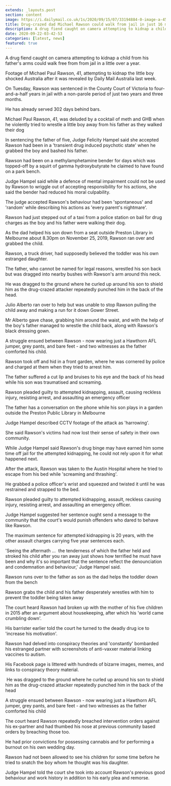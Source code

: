 ```yaml
---
extends: _layouts.post
section: content
image: https://i.dailymail.co.uk/1s/2020/09/15/07/33194884-0-image-a-45_1600152513937.jpg 
title: Drug-crazed dad Michael Rawson could walk from jail in just 16 months 
description: A drug fiend caught on camera attempting to kidnap a child from his fathers arms will likely walk from from jail in just 16 months.  
date: 2020-09-22-03-42-53 
categories: [latest, news] 
featured: true 
--- 
```

A drug fiend caught on camera attempting to kidnap a child from his father's arms could walk free from from jail in a little over a year. 

Footage of Michael Paul Rawson, 41, attempting to kidnap the little boy shocked Australia after it was revealed by Daily Mail Australia last week. 

On Tuesday, Rawson was sentenced in the County Court of Victoria to four-and-a-half years in jail with a non-parole period of just two years and three months.  

He has already served 302 days behind bars. 

Michael Paul Rawson, 41, was deluded by a cocktail of meth and GHB when he violently tried to wrestle a little boy away from his father as they walked their dog

In sentencing the father of five, Judge Felicity Hampel said she accepted Rawson had been in a 'transient drug induced psychotic state' when he grabbed the boy and bashed his father. 

Rawson had been on a methylamphetamine bender for days which was topped-off by a squirt of gamma hydroxybutyrate he claimed to have found on a park bench. 

Judge Hampel said while a defence of mental impairment could not be used by Rawson to wriggle out of accepting responsibility for his actions, she said the bender had reduced his moral culpability. 

The judge accepted Rawson's behaviour had been 'spontaneous' and 'random' while describing his actions as 'every parent's nightmare'. 

Rawson had just stepped out of a taxi from a police station on bail for drug charges as the boy and his father were walking their dog.

As the dad helped his son down from a seat outside Preston Library in Melbourne about 8.30pm on November 25, 2019, Rawson ran over and grabbed the child.

Rawson, a truck driver, had supposedly believed the toddler was his own estranged daughter.

The father, who cannot be named for legal reasons, wrestled his son back but was dragged into nearby bushes with Rawson's arm around this neck.

He was dragged to the ground where he curled up around his son to shield him as the drug-crazed attacker repeatedly punched him in the back of the head. 

Julio Alberto ran over to help but was unable to stop Rawson pulling the child away and making a run for it down Gower Street.

Mr Alberto gave chase, grabbing him around the waist, and with the help of the boy's father managed to wrestle the child back, along with Rawson's black dressing gown.

A struggle ensued between Rawson - now wearing just a Hawthorn AFL jumper, grey pants, and bare feet - and two witnesses as the father comforted his child. 

Rawson took off and hid in a front garden, where he was cornered by police and charged at them when they tried to arrest him.

The father suffered a cut lip and bruises to his eye and the back of his head while his son was traumatised and screaming.

Rawson pleaded guilty to attempted kidnapping, assault, causing reckless injury, resisting arrest, and assaulting an emergency officer

The father has a conversation on the phone while his son plays in a garden outside the Preston Public Library in Melbourne

Judge Hampel described CCTV footage of the attack as 'harrowing'. 

She said Rawson's victims had now lost their sense of safety in their own community. 

While Judge Hampel said Rawson's drug binge may have earned him some time off jail for the attempted kidnapping, he could not rely upon it for what happened next.  

After the attack, Rawson was taken to the Austin Hospital where he tried to escape from his bed while 'screaming and thrashing'.

He grabbed a police officer's wrist and squeezed and twisted it until he was restrained and strapped to the bed.

Rawson pleaded guilty to attempted kidnapping, assault, reckless causing injury, resisting arrest, and assaulting an emergency officer.

Judge Hampel suggested her sentence ought send a message to the community that the court's would punish offenders who dared to behave like Rawson. 

The maximum sentence for attempted kidnapping is 20 years, with the other assault charges carrying five year sentences each.

'Seeing the aftermath ...  the tenderness of which the father held and stroked his child after you ran away just shows how terrified he must have been and why it's so important that the sentence reflect the denounciation and condemnation and behaviour,' Judge Hampel said.   

Rawson runs over to the father as son as the dad helps the toddler down from the bench

Rawson grabs the child and his father desperately wrestles with him to prevent the toddler being taken away

The court heard Rawson had broken up with the mother of his five children in 2015 after an argument about housekeeping, after which his 'world came crumbling down'.

His barrister earlier told the court he turned to the deadly drug ice to 'increase his motivation'.

Rawson had delved into conspiracy theories and 'constantly' bombarded his estranged partner with screenshots of anti-vaxxer material linking vaccines to autism.

His Facebook page is littered with hundreds of bizarre images, memes, and links to conspiracy theory material.

 He was dragged to the ground where he curled up around his son to shield him as the drug-crazed attacker repeatedly punched him in the back of the head

A struggle ensued between Rawson - now wearing just a Hawthorn AFL jumper, grey pants, and bare feet - and two witnesses as the father comforted his child

The court heard Rawson repeatedly breached intervention orders against his ex-partner and had thumbed his nose at previous community based orders by breaching those too. 

He had prior convictions for possessing cannabis and for performing a burnout on his own wedding day. 

Rawson had not been allowed to see his children for some time before he tried to snatch the boy whom he thought was his daughter. 

Judge Hampel told the court she took into account Rawson's previous good behaviour and work history in addition to his early plea and remorse. 

